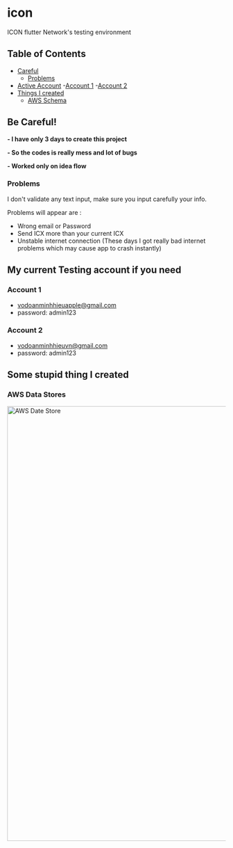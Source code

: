 # icon

ICON flutter Network's testing environment

## Table of Contents

- [Careful](#careful)
  - [Problems](#problems)
- [Active Account](#account) -[Account 1](#account1) -[Account 2](#account2)
- [Things I created](#created)
  - [AWS Schema](#aws)

## Be Careful!<a name = "careful"></a>

<b>- I have only 3 days to create this project </b>

<b>- So the codes is really mess and lot of bugs </b>

<b>- Worked only on idea flow </b>

### Problems<a name = "problems"></a>

I don't validate any text input, make sure you input carefully your info.

Problems will appear are :

- Wrong email or Password
- Send ICX more than your current ICX
- Unstable internet connection
  (These days I got really bad internet problems which may cause app to crash instantly)

## My current Testing account if you need<a name = "account"></a>

### Account 1<a name = "account1"></a>

- vodoanminhhieuapple@gmail.com
- password: admin123

### Account 2<a name = "account2"></a>

- vodoanminhhieuvn@gmail.com
- password: admin123

## Some stupid thing I created<a name = "created"></a>

### AWS Data Stores<a name = "aws"></a>

<img src="https://firebasestorage.googleapis.com/v0/b/wanders-b9bab.appspot.com/o/DataStore%2FScreen%20Shot%202021-08-19%20at%2019.30.55.png?alt=media&token=2f9ed889-842a-43d4-bac9-bcd9819e1385" width="1000" alt="AWS Date Store">
